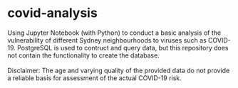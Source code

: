 # covid-analysis
Using Jupyter Notebook (with Python) to conduct a basic analysis of the vulnerability of different Sydney neighbourhoods to viruses such as COVID-19. PostgreSQL is used to contruct and query data, but this repository does not contain the functionality to create the database.  
<br>
Disclaimer: The age and varying quality of the provided data do not provide a reliable basis for assessment of the actual COVID-19 risk.
